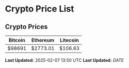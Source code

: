 # Crypto Price List

## Crypto Prices
| Bitcoin | Ethereum | Litecoin |
| ------- | -------- | -------- |
| $98691 | $2773.01 | $106.63 |
**Last Updated:** 2025-02-07 13:50 UTC
**Last Updated:** $DATE$
